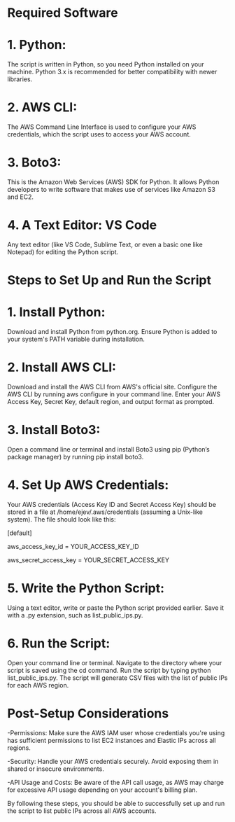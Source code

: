 
# Required Software

# 1. Python: 
The script is written in Python, so you need Python installed on your machine. Python 3.x is recommended for better compatibility with newer libraries.

# 2. AWS CLI: 
The AWS Command Line Interface is used to configure your AWS credentials, which the script uses to access your AWS account.

# 3. Boto3: 
This is the Amazon Web Services (AWS) SDK for Python. It allows Python developers to write software that makes use of services like Amazon S3 and EC2.
# 4. A Text Editor: VS Code
Any text editor (like VS Code, Sublime Text, or even a basic one like Notepad) for editing the Python script.


# Steps to Set Up and Run the Script

# 1. Install Python:

Download and install Python from python.org.
Ensure Python is added to your system's PATH variable during installation.

# 2. Install AWS CLI:

Download and install the AWS CLI from AWS's official site.
Configure the AWS CLI by running aws configure in your command line. Enter your AWS Access Key, Secret Key, default region, and output format as prompted.

# 3. Install Boto3:

Open a command line or terminal and install Boto3 using pip (Python’s package manager) by running pip install boto3.

# 4. Set Up AWS Credentials:
Your AWS credentials (Access Key ID and Secret Access Key) should be stored in a file at /home/ejev/.aws/credentials (assuming a Unix-like system). The file should look like this:

[default]

aws_access_key_id = YOUR_ACCESS_KEY_ID

aws_secret_access_key = YOUR_SECRET_ACCESS_KEY

# 5. Write the Python Script:

Using a text editor, write or paste the Python script provided earlier. Save it with a .py extension, such as list_public_ips.py.

# 6. Run the Script:

Open your command line or terminal.
Navigate to the directory where your script is saved using the cd command.
Run the script by typing python list_public_ips.py.
The script will generate CSV files with the list of public IPs for each AWS region.

# Post-Setup Considerations

-Permissions: Make sure the AWS IAM user whose credentials you're using has sufficient permissions to list EC2 instances and Elastic IPs across all regions.

-Security: Handle your AWS credentials securely. Avoid exposing them in shared or insecure environments.

-API Usage and Costs: Be aware of the API call usage, as AWS may charge for excessive API usage depending on your account's billing plan.

By following these steps, you should be able to successfully set up and run the script to list public IPs across all AWS accounts.





